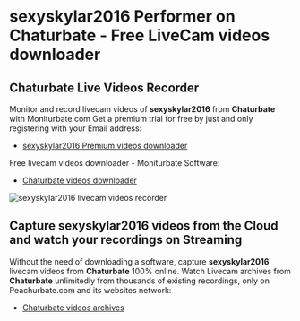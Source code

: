 # sexyskylar2016 Performer on Chaturbate - Free LiveCam videos downloader

## Chaturbate Live Videos Recorder

Monitor and record livecam videos of **sexyskylar2016** from **Chaturbate** with Moniturbate.com
Get a premium trial for free by just and only registering with your Email address:
* [sexyskylar2016 Premium videos downloader](https://moniturbate.com/request-demo-licence-key.html)

Free livecam videos downloader - Moniturbate Software:
* [Chaturbate videos downloader](https://moniturbate.com/moniturbate-download-software.html)

![sexyskylar2016 livecam videos recorder](https://peachurnet.com/templates/moniturbate-software.png)


## Capture sexyskylar2016 videos from the Cloud and watch your recordings on Streaming

Without the need of downloading a software, capture **sexyskylar2016** livecam videos from **Chaturbate** 100% online.
Watch Livecam archives from **Chaturbate** unlimitedly from thousands of existing recordings, only on Peachurbate.com and its websites network:
* [Chaturbate videos archives](https://peachurnet.com/)
